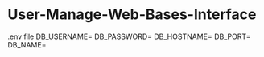 # User-Manage-Web-Bases-Interface

.env file
DB_USERNAME=
DB_PASSWORD=
DB_HOSTNAME=
DB_PORT=
DB_NAME=